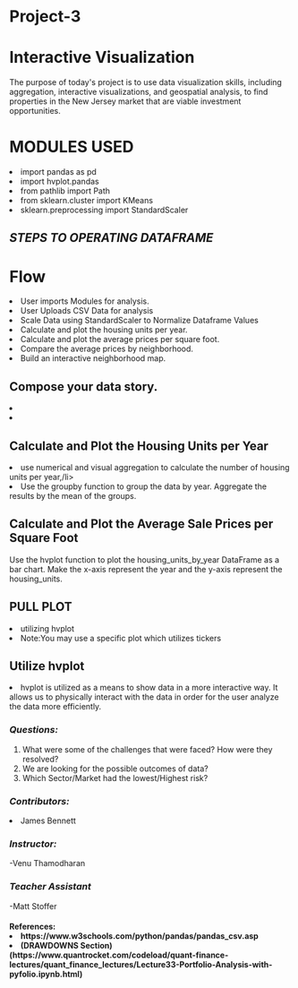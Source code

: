 # Project-3


<H1> Interactive Visualization</H1>

The purpose of today's project is to use data visualization skills, including aggregation, interactive visualizations, and geospatial analysis, to find properties in the New Jersey market that are viable investment opportunities.

<H1> MODULES USED</H1>
<li>import pandas as pd</li>
<li>import hvplot.pandas</li>
<li>from pathlib import Path</li>
<li>from sklearn.cluster import KMeans</li>
<li>sklearn.preprocessing import StandardScaler</li>
<H2><em><strong>STEPS TO OPERATING DATAFRAME</strong></em></H2>



<H1> Flow </H1>
<li>User imports Modules for analysis.</li>
 <li>User Uploads CSV Data for analysis </li>
 <li> Scale Data using StandardScaler to Normalize Dataframe Values </li>
 <li>Calculate and plot the housing units per year.</li>
 <li>Calculate and plot the average prices per square foot.</li>
 <li>Compare the average prices by neighborhood.</li>
 <li>Build an interactive neighborhood map.</li>

<H2>Compose your data story. </H2>
 <li>  </li>
 <li> </li>

<H2>Calculate and Plot the Housing Units per Year </H2>
     <li>use numerical and visual aggregation to calculate the number of housing units per year,/li>
    <li> Use the groupby function to group the data by year. Aggregate the results by the mean of the groups.
   

 <H2>Calculate and Plot the Average Sale Prices per Square Foot</H2>

Use the hvplot function to plot the housing_units_by_year DataFrame as a bar chart. 
Make the x-axis represent the year and the y-axis represent the housing_units.
<H2>PULL PLOT </H2>
     <li>utilizing hvplot </li>
     <li>Note:You may use a specific plot which utilizes tickers </li>
   
<H2>Utilize hvplot</H2>
<li>hvplot is utilized as a means to show data in a more interactive way. It allows us to physically interact with the data in order for the user analyze the data more efficiently.</li>


  <H3><em><strong>Questions:</strong></em></H3>
<ol>

  <li>What were some of the challenges that were faced? How were they resolved? </li>
  <li>We are looking for the possible outcomes of data? </li>
                <li> Which Sector/Market had the lowest/Highest risk?</li>
</ol>
<H3><em><strong>Contributors:</strong></em></H3>

   <li>James Bennett</li>
  



<H3><em><strong>Instructor:</strong></em></H3>
-Venu Thamodharan
<H3><em><strong>Teacher Assistant</strong></em></H3>
-Matt Stoffer

<H4>References:
  <li>https://www.w3schools.com/python/pandas/pandas_csv.asp</li>

<li> (DRAWDOWNS Section)(https://www.quantrocket.com/codeload/quant-finance-lectures/quant_finance_lectures/Lecture33-Portfolio-Analysis-with-pyfolio.ipynb.html) </li>
  
